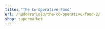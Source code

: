 ```yaml
---
title: "The Co-operative Food"
url: /huddersfield/the-co-operative-food-2/
shop: supermarket
---
```

